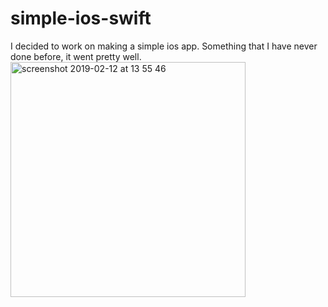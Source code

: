 # simple-ios-swift
I decided to work on making a simple ios app. Something that I have never done before, it went pretty well.
<img width="376" alt="screenshot 2019-02-12 at 13 55 46" src="https://user-images.githubusercontent.com/43011172/52640703-fdefc280-2ece-11e9-8b59-1deb2e3d3aa3.png">
